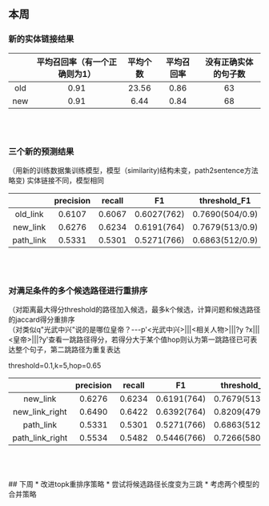 ## 本周
### 新的实体链接结果

| |平均召回率（有一个正确则为1）|平均个数|平均召回率|没有正确实体的句子数|
|:---:|:---:|:---:|:---:|:---:|
|old|0.91|23.56|0.86|63|
|new|0.91|6.44|0.84|68|
<br>
<br>

### 三个新的预测结果
（用新的训练数据集训练模型，模型（similarity)结构未变，path2sentence方法略变)
实体链接不同，模型相同

| |precision|recall|F1|threshold_F1
|:---:|:---:|:---:|:---:|:---:|
|old_link|0.6107|0.6067|0.6027(762)|0.7690(504/0.9)|
|new_link|0.6276|0.6234|0.6191(764)|0.7679(513/0.9)|
|path_link|0.5331|0.5301|0.5271(766)|0.6863(512/0.9)|
<br>
<br>

### 对满足条件的多个候选路径进行重排序
（对距离最大得分threshold的路径加入候选，最多k个候选，计算问题和候选路径的jaccard得分重排序<br>
（对类似q"光武中兴"说的是哪位皇帝？---p'<光武中兴>|||<相关人物>|||?y	?x|||<皇帝>|||?y'查看一跳路径得分，若得分大于某个值hop则认为第一跳路径已可表达整个句子，第二跳路径为重复表达

threshold=0.1,k=5,hop=0.65

| |precision|recall|F1|threshold_F1
|:---:|:---:|:---:|:---:|:---:|
|new_link|0.6276|0.6234|0.6191(764)|0.7679(513/0.9)|
|new_link_right|0.6490|0.6422|0.6392(764)|0.8209(479/0.9)|
|path_link|0.5331|0.5301|0.5271(766)|0.6863(512/0.9)|
|path_link_right|0.5534|0.5482|0.5446(766)|0.7266(580/0.9)|

<br>
<br>
<br>
## 下周
* 改进topk重排序策略
* 尝试将候选路径长度变为三跳
* 考虑两个模型的合并策略
